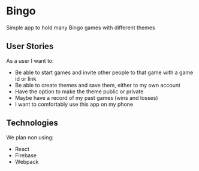 # Bingo
Simple app to hold many Bingo games with different themes

## User Stories
As a user I want to:
* Be able to start games and invite other people to that game with a game id or link
* Be able to create themes and save them, either to my own account
* Have the option to make the theme public or private
* Maybe have a record of my past games (wins and losses)
* I want to comfortably use this app on my phone

## Technologies 
We plan non using:
* React
* Firebase
* Webpack

